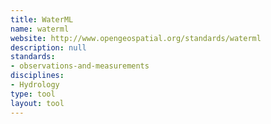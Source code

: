 ```yaml
---
title: WaterML
name: waterml
website: http://www.opengeospatial.org/standards/waterml
description: null
standards:
- observations-and-measurements
disciplines:
- Hydrology
type: tool
layout: tool
---
```


